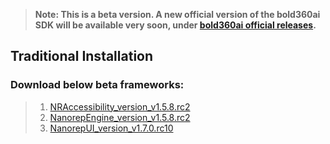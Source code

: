 

> **Note: This is a beta version. A new official version of the bold360ai SDK will be available very soon, under [bold360ai official releases](https://github.com/bold360ai/bold360ai_ios_sdk/releases).** 


## Traditional Installation

### Download below **beta** frameworks:
> 1. [NRAccessibility_version_v1.5.8.rc2](https://dl.bintray.com/nanorep/Specs-Dev/NRAccessibility_version_v1.5.8.rc2_commit_5337ce6dbf9a4a270dc9c7c125bf42143f23f158.zip)
> 2. [NanorepEngine_version_v1.5.8.rc2](https://dl.bintray.com/nanorep/Specs-Dev/NanorepEngine_version_v1.5.8.rc2_commit_bf6f4e62cfdf90258a24ed72a70a14e6d9845d1d.zip)
> 3. [NanorepUI_version_v1.7.0.rc10](https://dl.bintray.com/nanorep/Specs-Dev/NanorepUI_version_v1.7.0.rc10_commit_94d5aac1192a990f767be4287e964102aab64d44.zip)
